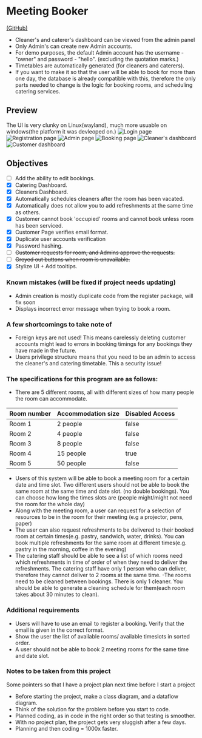# Meeting Booker

[(GitHub)](https://github.com/hegde-atri/meetingBooking)

- Cleaner's and caterer's dashboard can be viewed from the admin panel
- Only Admin's can create new Admin accounts.
- For demo purposes, the default Admin account has the username - "owner" and password - "hello". (excluding the quotation marks.)
- Timetables are automatically generated (for cleaners and caterers).
- If you want to make it so that the user will be able to book for more than one day, the database is already compatible with this, therefore the only parts needed to change is the logic for booking rooms, and scheduling catering services.

## Preview

The UI is very clunky on Linux(wayland), much more usuable on
windows(the platform it was devleoped on.)
![Login page](/assets/projects/meeting-booking/login.png)
![Registration page](/assets/projects/meeting-booking/register.png)
![Admin page](/assets/projects/meeting-booking/admin.png)
![Booking page](/assets/projects/meeting-booking/book.png)
![Cleaner's dashboard](/assets/projects/meeting-booking/cleaner.png)
![Customer dashboard](/assets/projects/meeting-booking/customer.png)

## Objectives

- [ ] Add the ability to edit bookings.
- [x] Catering Dashboard.
- [x] Cleaners Dashboard.
- [x] Automatically schedules cleaners after the room has been vacated.
- [x] Automatically does not allow you to add refreshments at the same time as others.
- [x] Customer cannot book 'occupied' rooms and cannot book unless room has been serviced.
- [x] Customer Page verifies email format.
- [x] Duplicate user accounts verification
- [x] Password hashing.
- [ ] ~~Customer requests for room, and Admins approve the requests.~~
- [ ] ~~Greyed out buttons when room is unavailable.~~
- [x] Stylize UI + Add tooltips.

### Known mistakes (will be fixed if project needs updating)

- Admin creation is mostly duplicate code from the register package, will fix soon
- Displays incorrect error message when trying to book a room.

### A few shortcomings to take note of

- Foreign keys are not used! This means carelessly deleting customer accounts might lead to errors in booking timings for any bookings they have made in the future.
- Users privilege structure means that you need to be an admin to access the cleaner's and catering timetable. This a security issue!

### The specifications for this program are as follows:

- There are 5 different rooms, all with different sizes of how many people the room can accommodate.

| Room number | Accommodation size | Disabled Access |
| ----------- | ------------------ | --------------- |
| Room 1      | 2 people           | false           |
| Room 2      | 4 people           | false           |
| Room 3      | 8 people           | false           |
| Room 4      | 15 people          | true            |
| Room 5      | 50 people          | false           |

- Users of this system will be able to book a meeting room for a certain date and time slot.
  Two different users should not be able to book the same room at the same time and date slot.
  (no double bookings). You can choose how long the times slots are (people might/might not need the room for the whole day)
- Along with the meeting room, a user can request for a selection of resources to be in the room for their meeting (e.g a projector, pens, paper)
- The user can also request refreshments to be delivered to their booked room at certain times(e.g. pastry, sandwich, water, drinks).
  You can book multiple refreshments for the same room at different times(e.g. pastry in the morning, coffee in the evening)
- The catering staff should be able to see a list of which rooms need which refreshments in time of order of when they need to deliver
  the refreshments. The catering staff have only 1 person who can deliver, therefore they cannot deliver to 2 rooms at the same time.
  -The rooms need to be cleaned between bookings. There is only 1 cleaner. You should be able to generate a cleaning schedule for them(each room takes about 30 minutes to clean).

### Additional requirements

- Users will have to use an email to register a booking. Verify that the email is given in the correct format.
- Show the user the list of available rooms/ available timeslots in sorted order.
- A user should not be able to book 2 meeting rooms for the same time and date slot.

### Notes to be taken from this project

Some pointers so that I have a project plan next time before I start a project

- Before starting the project, make a class diagram, and a dataflow diagram.
- Think of the solution for the problem before you start to code.
- Planned coding, as in code in the right order so that testing is smoother.
- With no project plan, the project gets very sluggish after a few days.
- Planning and then coding = 1000x faster.
